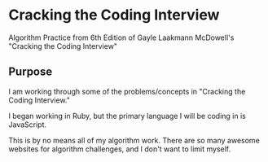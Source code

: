 # Cracking the Coding Interview
Algorithm Practice from 6th Edition of Gayle Laakmann McDowell's "Cracking the Coding Interview"

## Purpose
I am working through some of the problems/concepts in "Cracking the Coding Interview."

I began working in Ruby, but the primary language I will be coding in is JavaScript.

This is by no means all of my algorithm work. There are so many awesome websites for algorithm challenges, and I don't want to limit myself.

